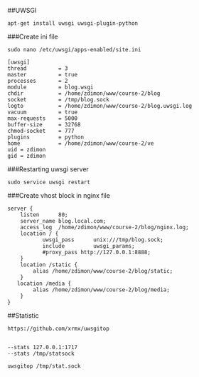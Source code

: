 ##UWSGI

    apt-get install uwsgi uwsgi-plugin-python

###Create ini file

    sudo nano /etc/uwsgi/apps-enabled/site.ini

    [uwsgi]
    thread          = 3
    master          = true
    processes       = 2
    module          = blog.wsgi
    chdir           = /home/zdimon/www/course-2/blog
    socket          = /tmp/blog.sock
    logto           = /home/zdimon/www/course-2/blog.uwsgi.log
    vacuum          = true
    max-requests    = 5000
    buffer-size     = 32768
    chmod-socket    = 777
    plugins         = python
    home            = /home/zdimon/www/course-2/ve
    uid = zdimon
    gid = zdimon
    

###Restarting uwsgi server

    sudo service uwsgi restart

###Create vhost block in nginx file


    server {
        listen      80;
        server_name blog.local.com;
        access_log  /home/zdimon/www/course-2/blog/nginx.log;
        location / {
               uwsgi_pass      unix:///tmp/blog.sock;
               include         uwsgi_params;
               #proxy_pass http://127.0.0.1:8888;
        }
        location /static {
            alias /home/zdimon/www/course-2/blog/static;
        }
       location /media {                                                                                                                                                           
            alias /home/zdimon/www/course-2/blog/media;                                                                                                                                   
        }   
    }    

##Statistic

    https://github.com/xrmx/uwsgitop


    --stats 127.0.0.1:1717
    --stats /tmp/statsock

    uwsgitop /tmp/stat.sock
